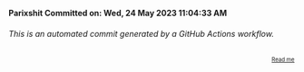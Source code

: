 **Parixshit Committed on: Wed, 24 May 2023 11:04:33 AM** <!-- e5b35147-b8ca-4cca-8e35-2506359fff2b -->

###### This is an automated commit generated by a GitHub Actions workflow.

<div align="right"><sub><sup><a href="https://github.com/Parixshit/AutoCommit.git">Read me</a></sup></sub></div>
